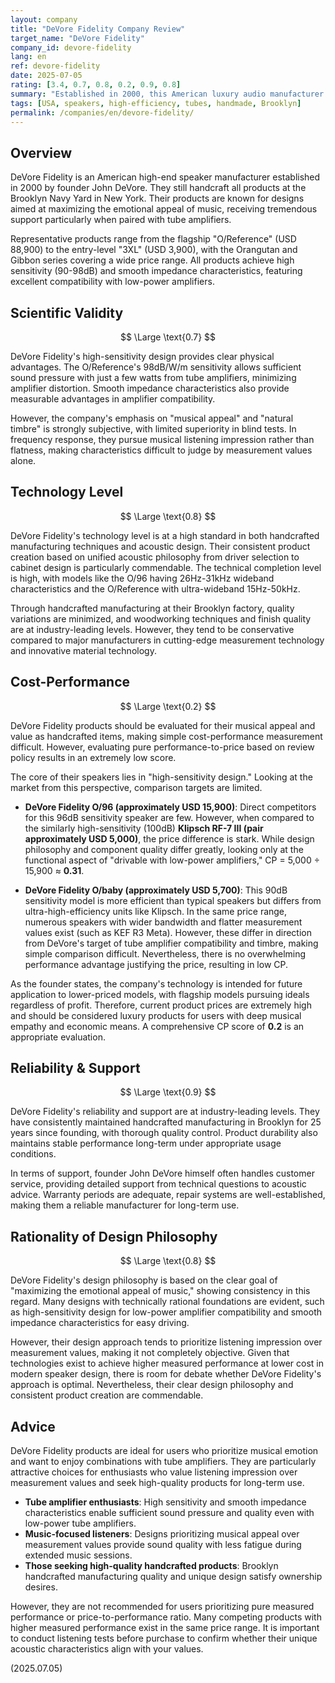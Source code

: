 ```yaml
---
layout: company
title: "DeVore Fidelity Company Review"
target_name: "DeVore Fidelity"
company_id: devore-fidelity
lang: en
ref: devore-fidelity
date: 2025-07-05
rating: [3.4, 0.7, 0.8, 0.2, 0.9, 0.8]
summary: "Established in 2000, this American luxury audio manufacturer continues to handcraft speakers in Brooklyn. Their design based on founder John DeVore's musical sensibilities receives high praise particularly when paired with tube amplifiers. While technical perfection is high and reliability excellent, prices are extremely high, and pure measured performance alone may be inferior to competing products in the same price range. They are an attractive choice for users who value love of music."
tags: [USA, speakers, high-efficiency, tubes, handmade, Brooklyn]
permalink: /companies/en/devore-fidelity/
---
```


## Overview

DeVore Fidelity is an American high-end speaker manufacturer established in 2000 by founder John DeVore. They still handcraft all products at the Brooklyn Navy Yard in New York. Their products are known for designs aimed at maximizing the emotional appeal of music, receiving tremendous support particularly when paired with tube amplifiers.

Representative products range from the flagship "O/Reference" (USD 88,900) to the entry-level "3XL" (USD 3,900), with the Orangutan and Gibbon series covering a wide price range. All products achieve high sensitivity (90-98dB) and smooth impedance characteristics, featuring excellent compatibility with low-power amplifiers.

## Scientific Validity

$$ \Large \text{0.7} $$

DeVore Fidelity's high-sensitivity design provides clear physical advantages. The O/Reference's 98dB/W/m sensitivity allows sufficient sound pressure with just a few watts from tube amplifiers, minimizing amplifier distortion. Smooth impedance characteristics also provide measurable advantages in amplifier compatibility.

However, the company's emphasis on "musical appeal" and "natural timbre" is strongly subjective, with limited superiority in blind tests. In frequency response, they pursue musical listening impression rather than flatness, making characteristics difficult to judge by measurement values alone.

## Technology Level

$$ \Large \text{0.8} $$

DeVore Fidelity's technology level is at a high standard in both handcrafted manufacturing techniques and acoustic design. Their consistent product creation based on unified acoustic philosophy from driver selection to cabinet design is particularly commendable. The technical completion level is high, with models like the O/96 having 26Hz-31kHz wideband characteristics and the O/Reference with ultra-wideband 15Hz-50kHz.

Through handcrafted manufacturing at their Brooklyn factory, quality variations are minimized, and woodworking techniques and finish quality are at industry-leading levels. However, they tend to be conservative compared to major manufacturers in cutting-edge measurement technology and innovative material technology.

## Cost-Performance

$$ \Large \text{0.2} $$

DeVore Fidelity products should be evaluated for their musical appeal and value as handcrafted items, making simple cost-performance measurement difficult. However, evaluating pure performance-to-price based on review policy results in an extremely low score.

The core of their speakers lies in "high-sensitivity design." Looking at the market from this perspective, comparison targets are limited.

- **DeVore Fidelity O/96 (approximately USD 15,900)**: Direct competitors for this 96dB sensitivity speaker are few. However, when compared to the similarly high-sensitivity (100dB) **Klipsch RF-7 III (pair approximately USD 5,000)**, the price difference is stark. While design philosophy and component quality differ greatly, looking only at the functional aspect of "drivable with low-power amplifiers," CP = 5,000 ÷ 15,900 ≈ **0.31**.

- **DeVore Fidelity O/baby (approximately USD 5,700)**: This 90dB sensitivity model is more efficient than typical speakers but differs from ultra-high-efficiency units like Klipsch. In the same price range, numerous speakers with wider bandwidth and flatter measurement values exist (such as KEF R3 Meta). However, these differ in direction from DeVore's target of tube amplifier compatibility and timbre, making simple comparison difficult. Nevertheless, there is no overwhelming performance advantage justifying the price, resulting in low CP.

As the founder states, the company's technology is intended for future application to lower-priced models, with flagship models pursuing ideals regardless of profit. Therefore, current product prices are extremely high and should be considered luxury products for users with deep musical empathy and economic means. A comprehensive CP score of **0.2** is an appropriate evaluation.

## Reliability & Support

$$ \Large \text{0.9} $$

DeVore Fidelity's reliability and support are at industry-leading levels. They have consistently maintained handcrafted manufacturing in Brooklyn for 25 years since founding, with thorough quality control. Product durability also maintains stable performance long-term under appropriate usage conditions.

In terms of support, founder John DeVore himself often handles customer service, providing detailed support from technical questions to acoustic advice. Warranty periods are adequate, repair systems are well-established, making them a reliable manufacturer for long-term use.

## Rationality of Design Philosophy

$$ \Large \text{0.8} $$

DeVore Fidelity's design philosophy is based on the clear goal of "maximizing the emotional appeal of music," showing consistency in this regard. Many designs with technically rational foundations are evident, such as high-sensitivity design for low-power amplifier compatibility and smooth impedance characteristics for easy driving.

However, their design approach tends to prioritize listening impression over measurement values, making it not completely objective. Given that technologies exist to achieve higher measured performance at lower cost in modern speaker design, there is room for debate whether DeVore Fidelity's approach is optimal. Nevertheless, their clear design philosophy and consistent product creation are commendable.

## Advice

DeVore Fidelity products are ideal for users who prioritize musical emotion and want to enjoy combinations with tube amplifiers. They are particularly attractive choices for enthusiasts who value listening impression over measurement values and seek high-quality products for long-term use.

- **Tube amplifier enthusiasts**: High sensitivity and smooth impedance characteristics enable sufficient sound pressure and quality even with low-power tube amplifiers.
- **Music-focused listeners**: Designs prioritizing musical appeal over measurement values provide sound quality with less fatigue during extended music sessions.
- **Those seeking high-quality handcrafted products**: Brooklyn handcrafted manufacturing quality and unique design satisfy ownership desires.

However, they are not recommended for users prioritizing pure measured performance or price-to-performance ratio. Many competing products with higher measured performance exist in the same price range. It is important to conduct listening tests before purchase to confirm whether their unique acoustic characteristics align with your values.

(2025.07.05)